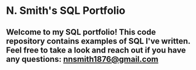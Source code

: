 # N. Smith's SQL Portfolio
## Welcome to my SQL portfolio! This code repository contains examples of SQL I've written. Feel free to take a look and reach out if you have any questions: nnsmith1876@gmail.com
